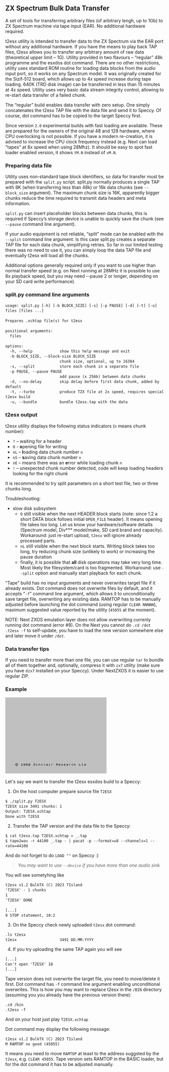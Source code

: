 ## ZX Spectrum Bulk Data Transfer

A set of tools for transferring arbitrary files (of arbitrary lengh, up
to 1Gb) to ZX Spectrum machine via tape input (EAR). No additional
hardware required.

t2esx utility is intended to transfer data to the ZX Spectrum via the
EAR port without any additional hardware. If you have the means to play
back TAP files, t2esx allows you to transfer any arbitrary amount of raw
data (theoretical upper limit – 1G). Utility provided in two flavours –
“regular” 48k programme and the esxdos dot command. There are no other
restrictions, utility uses standard ROM routine for loading data blocks
from the audio input port, so it works on any Spectrum model. It was
originally created for the Sizif-512 board, which allows up to 4x speed
increase during tape loading. 640K (TRD disk image) can be transferred
in less than 15 minutes at 4x speed. Utility uses very basic data stream
integrity control, allowing to re-start data transfer of a failed chunk.

The “regular” build enables data transfer with zero setup. One simply
concatenates the t2esx TAP file with the data file and send it to
Speccy. Of course, dot command has to be copied to the target Speccy
first.

Since version `2.0` experimental builds with fast loading are available.
These are prepared for the owners of the original 48 and 128 hardware,
where CPU overlocking is not possible. If you have a modern re-creation,
it is advised to increase the CPU clock frequency instead (e.g. Next
can load "tapes" at 8x speed when using 28Mhz). It should be easy to
spot fast loader enabled version, it shows `tM.N` instead of `vM.N`.

### Preparing data file

Utility uses non-standard tape block identifiers, so data for transfer
must be prepared with the `split.py` script. split.py normally produces
a single TAP with 8K (when transferring less than 48k) or 16k data
chunks (see `--block_size` argument).  The maximum chunk size is 16K,
apparently bigger chunks reduce the time required to transmit data
headers and meta information.

`split.py` can insert placeholder blocks between data chunks, this is
required if Speccy’s storage device is unable to quickly save the chunk
(see `--pause` command line argument).

If your audio equipment is not reliable, “split” mode can be enabled
with the `--split` command line argument. Is this case split.py creates
a separate TAP file for each data chunk, simplifying retries. So far in
our limited testing there was no need to use it, you can simply loop the
data TAP file and eventually t2esx will load all the chunks.

Additional options generally required only if you want to use higher
than normal transfer speed (e.g. on Next running at 28MHz it is possible
to use 8x playback speed, but you may need --pause 2 or longer,
depending on your SD card write performance).

### split.py command line arguments

```
usage: split.py [-h] [-b BLOCK_SIZE] [-s] [-p PAUSE] [-d] [-t] [-u] files [files ...]

Prepares .xchtap file(s) for t2esx

positional arguments:
  files

options:
  -h, --help            show this help message and exit
  -b BLOCK_SIZE, --block-size BLOCK_SIZE
                        chunk size, optional, up to 16384
  -s, --split           store each chunk in a separate file
  -p PAUSE, --pause PAUSE
                        add pause (x 256b) between data chunks
  -d, --no-delay        skip delay before first data chunk, added by default
  -t, --turbo           produce TZX file at 2x speed, requires special t2esx build
  -u, --bundle          bundle t2esx.tap with the data
```

### t2esx output

t2esx utility displays the following status indicators (`n` means chunk
number):

- `?` – waiting for a header
- `O` - **o**pening file for writing
- `nL` – **l**oading data chunk number `n`
- `nS` – **s**aving data chunk number `n`
- `nE` – means there was an **e**rror while loading chunk `n`
- `!` – unexpected chunk number detected, code will keep loading headers
  looking for the right chunk

It is recommended to try split parameters on a short test file, two or
three chunks long.

Troubleshooting:

- slow disk subsystem
    - `O` still visible when the next HEADER block starts (note: since
      1.2 a short DATA block follows initial `OPEN_FILE` header). It
      means opening file takes too long. Let us know your
      hardware/software detaills (Spectrum model, Div\*\*\* model/make, SD
      card brand and capacity).  Workaround: just re-start upload,
      `t2esx` will ignore already processed parts.
    - `nL` still visible when the next block starts. Writing block takes
      too long, try reducing chunk size (unlikely to work) or
      increasing the pause duration
    - finally, it is possible that **all** disk operations may take very
      long time. Most likely the filesystem/card is too fragmented.
      Workaround: use `--split` option and manually start playback for
      each chunk.

“Tape” build has no input arguments and never overwrites target file
if it already exists. Dot command does not overwrite files by default,
and it accepts “`-f`” command line argument, which allows it to
unconditionally save target file, overwriting any existing data. RAMTOP
has to be manually adjusted before launching the dot command (using
regular `CLEAR NNNNN`), maximum suggested value reported by the utility
(`45055` at the moment).

NOTE: Next ZXOS emulation layer does not allow overwriting currenly
running dot command (error #8). On the Next you cannot do `.cd /dot`
`.t2esx -f` to self-update, you have to load the new version somewhere
else and later move it under `/dot`.

### Data transfer tips

If you need to transfer more than one file, you can use regular `tar` to bundle all of them together and, optionally, compress it with `zx7` utility (make sure you have `dzx7` installed on your Speccy). Under NextZXOS it is easier to use regular ZIP.

### Example

![screencast](docs/screencast.gif)

Let's say we want to transfer the t2esx esxdos build to a Speccy:

1. On the host computer prepare source file `T2ESX`

```
$ ./split.py T2ESX
T2ESX size 3491 chunks: 1
Output: T2ESX.xchtap
Done with T2ESX
```

2. Transfer the TAP version and the data file to the Speccy:

```
$ cat t2esx.tap T2ESX.xchtap > _.tap
$ tape2wav -r 44100 _.tap - | pacat -p --format=u8 --channels=1 --rate=44100
```

And do not forget to do `LOAD ""` on Speccy :)

> *You may want to use `--device` if you have more than one audio sink*

You will see sometyhing like
```
t2esx v1.2 BulkTX (C) 2023 TIsland
'T2ESX' - 1 chunks
1
'T2ESX' DONE

[...]
9 STOP statement, 10:2
```

3. On the Speccy check newly uploaded `t2esx` dot command:

```
.ls t2esx
t2esx                   3491 DD.MM.YYYY
```

4. If you try uploading the same TAP again you will see

```
[...]
Can't open 'T2ESX' 18
[...]
```

Tape version does not overwrite the target file, you need to move/delete
it first. Dot command has `-f` command line argument enabling
unconditional overwrites. This is how you may want to replace t2esx in
the `/BIN` directory (assuming you you already have the previous version
there):

```
.cd /bin
.t2esx -f
```

And on your host just play `T2ESX.xchtap`

Dot command may display the following message:

```
t2esx v1.2 BulkTX (C) 2023 TIsland
M RAMTOP no good (45055)
```

It means you need to move `RAMTOP` at least to the address suggsted by
the `t2esx`, e.g. `CLEAR 45055`. Tape version sets RAMTOP in the BASIC
loader, but for the dot command it has to be adjusted manually.
